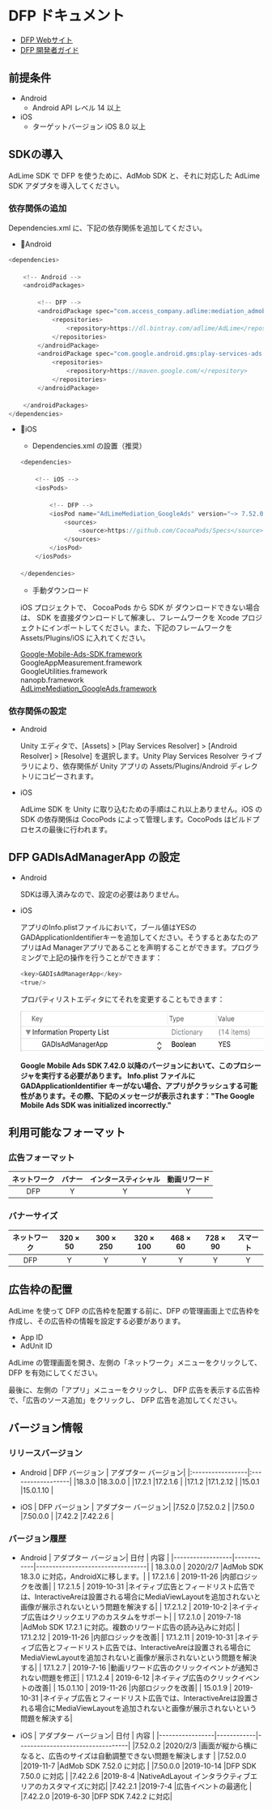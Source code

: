 # DFP ドキュメント
- [DFP Webサイト](https://developers.google.com/ad-manager/)
- [DFP 開発者ガイド](https://developers.google.com/ad-manager/mobile-ads-sdk/)

## 前提条件
- Android
    - Android API レベル 14 以上
- iOS
    - ターゲットバージョン iOS 8.0 以上

## SDKの導入
AdLime SDK で DFP を使うために、AdMob SDK と、それに対応した AdLime SDK アダプタを導入してください。

### 依存関係の追加
Dependencies.xml に、下記の依存関係を追加してください。
- Android
```csharp
<dependencies>

    <!-- Android -->
    <androidPackages>

        <!-- DFP -->
        <androidPackage spec="com.access_company.adlime:mediation_admob:18.3.0.0">
            <repositories>
                <repository>https://dl.bintray.com/adlime/AdLime</repository>
            </repositories>
        </androidPackage>
        <androidPackage spec="com.google.android.gms:play-services-ads:18.3.0">
            <repositories>
                <repository>https://maven.google.com/</repository>
            </repositories>
        </androidPackage>

    </androidPackages>
</dependencies>
```

- iOS
    - Dependencies.xml の設置（推奨）
    ```csharp
    <dependencies>

        <!-- iOS -->
        <iosPods>
        
            <!-- DFP -->
            <iosPod name="AdLimeMediation_GoogleAds" version="~> 7.52.0.2">
                <sources>
                    <source>https://github.com/CocoaPods/Specs</source>
                </sources>
            </iosPod>
        </iosPods>

    </dependencies>
    ```

    - 手動ダウンロード

    iOS プロジェクトで、 CocoaPods から SDK が ダウンロードできない場合は、 SDK を直接ダウンロードして解凍し、フレームワークを Xcode プロジェクトにインポートしてください。また、下記のフレームワークを Assets/Plugins/iOS に入れてください。
    
    [Google-Mobile-Ads-SDK.framework](https://developers.google.com/ad-manager/mobile-ads-sdk/ios/download)<br>
    GoogleAppMeasurement.framework<br>
    GoogleUtilities.framework<br>
    nanopb.framework<br>
    [AdLimeMediation_GoogleAds.framework](https://github.com/Ham-mer/AdLime-iOS-Pub/raw/master/DownloadZip/AdLimeMediation_GoogleAds/7.52.0.2.zip)

### 依存関係の設定
- Android

    Unity エディタで、[Assets] > [Play Services Resolver] > [Android Resolver] > [Resolve] を選択します。Unity Play Services Resolver ライブラリにより、依存関係が Unity アプリの Assets/Plugins/Android ディレクトリにコピーされます。

- iOS

   AdLime SDK を Unity に取り込むための手順はこれ以上ありません。iOS の SDK の依存関係は CocoPods によって管理します。CocoPods はビルドプロセスの最後に行われます。

## DFP GADIsAdManagerApp の設定
- Android

    SDKは導入済みなので、設定の必要はありません。

- iOS

    アプリのInfo.plistファイルにおいて，ブール値はYESのGADApplicationIdentifierキーを追加してください。そうするとあなたのアプリはAd Managerアプリであることを声明することができます。プログラミングで上記の操作を行うことができます：

    ```objectivec
    <key>GADIsAdManagerApp</key>
    <true/>
    ```

    プロパティリストエディタにてそれを変更することもできます：

    <img src="./../images/ios/mediation_dfp_app_id_plist.png" height="80"/>

    **Google Mobile Ads SDK 7.42.0 以降のバージョンにおいて、このプロシージャを実行する必要があります。 Info.plist ファイルに GADApplicationIdentifier キーがない場合、アプリがクラッシュする可能性があります。その際、下記のメッセージが表示されます："The Google Mobile Ads SDK was initialized incorrectly."**

## 利用可能なフォーマット

### 広告フォーマット
|ネットワーク|バナー   |インタースティシャル         |動画リワード |
|:-----:|:----:|:----------:|:------:|
|DFP    |Y     | Y          |Y       |

### バナーサイズ
|ネットワーク  |320 × 50  |300 × 250   |320 × 100  |468 × 60  |728 × 90  |スマート    |
|:-------:|:------:|:--------:|:-------:|:------:|:------:|:-------:|
|DFP      |Y       |Y         |Y        |Y       |Y       |Y        |

## 広告枠の配置
AdLime を使って DFP の広告枠を配置する前に、DFP の管理画面上で広告枠を作成し、その広告枠の情報を設定する必要があります。
- App ID  
- AdUnit ID

AdLime の管理画面を開き、左側の「ネットワーク」メニューをクリックして、 DFP を有効にしてください。

最後に、左側の「アプリ」メニューをクリックし、 DFP 広告を表示する広告枠で、「広告のソース追加」をクリックし、 DFP 広告を追加してください。

## バージョン情報

### リリースバージョン
- Android
    | DFP バージョン     | アダプター バージョン|
    |:-----------------|:------------------|
    |18.3.0            |18.3.0.0           |
    |17.2.1            |17.2.1.6           |
    |17.1.2            |17.1.2.12          |
    |15.0.1            |15.0.1.10          |

- iOS
    | DFP バージョン     | アダプター バージョン|
    |7.52.0            |7.52.0.2         |
    |7.50.0            |7.50.0.0         |
    |7.42.2            |7.42.2.6           |

### バージョン履歴
- Android
    | アダプター バージョン| 日付       | 内容                              |
    |------------------|------------|----------------------------------|
    | 18.3.0.0   | 2020/2/7   |AdMob SDK 18.3.0 に対応，AndroidXに移します。|
    | 17.2.1.6   | 2019-11-26 |内部ロジックを改善|
    | 17.2.1.5   | 2019-10-31 |ネイティブ広告とフィードリスト広告では、InteractiveAreは設置される場合にMediaViewLayoutを追加されないと画像が展示されないという問題を解決する|
    | 17.2.1.2   | 2019-10-2  |ネイティブ広告はクリックエリアのカスタムをサポート|
    | 17.2.1.0   | 2019-7-18  |AdMob SDK 17.2.1 に対応。複数のリワード広告の読み込みに対応|
    | 17.1.2.12  | 2019-11-26 |内部ロジックを改善|
    | 17.1.2.11  | 2019-10-31 |ネイティブ広告とフィードリスト広告では、InteractiveAreは設置される場合にMediaViewLayoutを追加されないと画像が展示されないという問題を解決する|
    | 17.1.2.7   | 2019-7-16  |動画リワード広告のクリックイベントが通知されない問題を修正|
    | 17.1.2.4   | 2019-6-12  |ネイティブ広告のクリックイベントの改善|
    | 15.0.1.10  | 2019-11-26 |内部ロジックを改善|
    | 15.0.1.9   | 2019-10-31 |ネイティブ広告とフィードリスト広告では、InteractiveAreは設置される場合にMediaViewLayoutを追加されないと画像が展示されないという問題を解決する|

- iOS
    | アダプター バージョン| 日付      | 内容                              |
    |-----------------|------------|----------------------------------|
    |7.52.0.2         |2020/2/3    |画面が縦から横になると、広告のサイズは自動調整できない問題を解決します  |
    |7.52.0.0         |2019-11-7   |AdMob SDK 7.52.0 に対応 |
    |7.50.0.0         |2019-10-14  |DFP SDK 7.50.0 に対応 |
    |7.42.2.6         |2019-8-4    |NativeAdLayout インタラクティブエリアのカスタマイズに対応|
    |7.42.2.1         |2019-7-4    |広告イベントの最適化 |
    |7.42.2.0         |2019-6-30   |DFP SDK 7.42.2 に対応|

